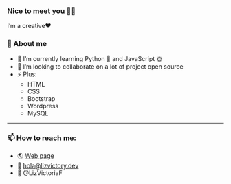 ### Nice to meet you 👋🏻
I’m a creative❤️

### 💬 About me

- 🌱 I’m currently learning Python 🐍  and JavaScript 🌞
- 👯 I’m looking to collaborate on a lot of project open source
- ⚡ Plus:
	 - HTML
	 - CSS
	 - Bootstrap
	 - Wordpress
	 - MySQL
------------

### 📫 How to reach me:
- 🌎 [Web page](https://lizvictory.devhttp:// "Web Page")
- 📩 hola@lizvictory.dev
- 💙 @LizVictoriaF
